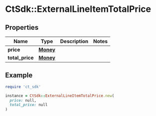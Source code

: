 # CtSdk::ExternalLineItemTotalPrice

## Properties

| Name | Type | Description | Notes |
| ---- | ---- | ----------- | ----- |
| **price** | [**Money**](Money.md) |  |  |
| **total_price** | [**Money**](Money.md) |  |  |

## Example

```ruby
require 'ct_sdk'

instance = CtSdk::ExternalLineItemTotalPrice.new(
  price: null,
  total_price: null
)
```

